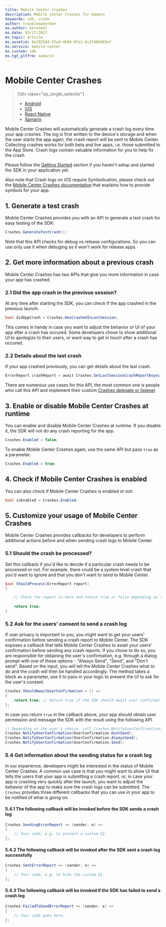 ```yaml
---
title: Mobile Center Crashes
description: Mobile Center Crashes for Xamarn
keywords: sdk, crash
author: troublemakerben
ms.author: bereimol
ms.date: 03/17/2017
ms.topic: article
ms.assetid: 6a102584-57ad-4b84-9fa1-8c2fd8b903ef
ms.service: mobile-center
ms.custom: sdk
ms.tgt_pltfrm: xamarin
---
```


# Mobile Center Crashes

> [!div class="op_single_selector"]
> * [Android](android.md)
> * [iOS](ios.md)
> * [React Native](react-native.md)
> * [Xamarin](xamarin.md)

Mobile Center Crashes will automatically generate a crash log every time your app crashes. The log is first written to the device's storage and when the user starts the app again, the crash report will be sent to Mobile Center. Collecting crashes works for both beta and live apps, i.e. those submitted to the App Store. Crash logs contain valuable information for you to help fix the crash.

Please follow the [Getting Started](~/sdk/get-started/xamarin.md) section if you haven't setup and started the SDK in your application yet.

Also note that Crash logs on iOS require Symbolication, please check out the [Mobile Center Crashes documentation](~/crashes/ios.md) that explains how to provide symbols for your app.

## 1. Generate a test crash

Mobile Center Crashes provides you with an API to generate a test crash for easy testing of the SDK:

```csharp
Crashes.GenerateTestCrash();
```

Note that this API checks for debug vs release configurations. So you can use only use it when debuging as it won't work for release apps.

## 2. Get more information about a previous crash

Mobile Center Crashes has two APIs that give you more information in case your app has crashed.

### 2.1 Did the app crash in the previous session?

At any time after starting the SDK, you can check if the app crashed in the previous launch:

```csharp
bool didAppCrash = Crashes.HasCrashedInLastSession;
```

This comes in handy in case you want to adjust the behavior or UI of your app after a crash has occured. Some developers chose to show additional UI to apologize to their users, or want way to get in touch after a crash has occured. 

### 2.2 Details about the last crash

If your app crashed previously, you can get details about the last crash.

```csharp
ErrorReport crashReport = await Crashes.GetLastSessionCrashReportAsync();
```

There are numerous use cases for this API, the most common one is people who call this API and implement their custom [Crashes delegate or listener](#5-customize-your-usage-of-mobile-center-crashes). 

## 3. Enable or disable Mobile Center Crashes at runtime

You can enable and disable Mobile Center Crashes at runtime. If you disable it, the SDK will not do any crash reporting for the app.

```csharp
Crashes.Enabled = false;
```

To enable Mobile Center Crashes again, use the same API but pass `true` as a parameter.

```csharp
Crashes.Enabled = true;
```

## 4. Check if Mobile Center Crashes is enabled

You can also check if Mobile Center Crashes is enabled or not:

```csharp
bool isEnabled = Crashes.Enabled;
```

## 5. Customize your usage of Mobile Center Crashes

Mobile Center Crashes provides callbacks for developers to perform additional actions before and when sending crash logs to Mobile Center.

### 5.1 Should the crash be processed?

Set this callback if you'd like to decide if a particular crash needs to be processed or not. For example, there could be a system level crash that you'd want to ignore and that you don't want to send to Mobile Center.

```csharp
bool ShouldProcess(ErrorReport report)
{

 	// Check the report in here and return true or false depending on the ErrorReport.
 
	return true;
}
```

### 5.2 Ask for the users' consent to send a crash log

If user privacy is important to you, you might want to get your users' confirmation before sending a crash report to Mobile Center. The SDK exposes a callback that tells Mobile Center Crashes to await your users' confirmation before sending any crash reports.
If you chose to do so, you are responsible for obtaining the user's confirmation, e.g. through a dialog prompt with one of these options - "Always Send", "Send", and "Don't send". Based on the input, you will tell the Mobile Center Crashes what to do and the crash will then be handled accordingly. The method takes a block as a parameter, use it to pass in your logic to present the UI to ask for the user's consent.

```csharp
Crashes.ShouldAwaitUserConfirmation = () =>
{
	return true; // Return true if the SDK should await user confirmation, otherwise false.
};
```

In case you return `true` in the callback above, your app should obtain user permission and message the SDK with the result using the following API.

```csharp
// Depending on the user's choice, call Crashes.NotifyUserConfirmation() with the right value.
Crashes.NotifyUserConfirmation(UserConfirmation.DontSend);
Crashes.NotifyUserConfirmation(UserConfirmation.AlwaysSend);
Crashes.NotifyUserConfirmation(UserConfirmation.Send);
```

### 5.4 Get information about the sending status for a crash log

In our experience, developers might be interested in the status of Mobile Center Crashes. A common use case is that you might want to show UI that tells the users that your app is submitting a crash report, or, in case your app is crashing very quickly after the launch, you want to adjust the behavior of the app to make sure the crash logs can be submitted. The `Crashes` provides three different callbacks that you can use in your app to be notified of what is going on:



#### 5.4.1 The following callback will be invoked before the SDK sends a crash log

```csharp
Crashes.SendingErrorReport += (sender, e) =>
{
	// Your code, e.g. to present a custom UI.
};
```

#### 5.4.2 The following callback will be invoked after the SDK sent a crash log successfully

```csharp
Crashes.SentErrorReport += (sender, e) =>
{
	// Your code, e.g. to hide the custom UI.
};
```

#### 5.4.3 The following callback will be invoked if the SDK has failed to send a crash log

```csharp
Crashes.FailedToSendErrorReport += (sender, e) =>
{
	// Your code goes here.
};
```